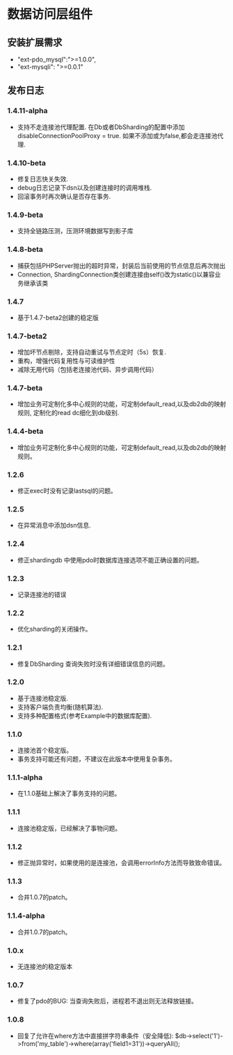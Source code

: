 数据访问层组件
============
## 安装扩展需求
* "ext-pdo_mysql":">=1.0.0",
* "ext-mysqli": ">=0.0.1"
## 发布日志
### 1.4.11-alpha
* 支持不走连接池代理配置. 在Db或者DbSharding的配置中添加disableConnectionPoolProxy = true. 如果不添加或为false,都会走连接池代理.
### 1.4.10-beta
* 修复日志快关失效.
* debug日志记录下dsn以及创建连接时的调用堆栈.
* 回滚事务时再次确认是否存在事务. 

### 1.4.9-beta
* 支持全链路压测，压测环境数据写到影子库 

### 1.4.8-beta
* 捕获包括PHPServer抛出的超时异常，封装后当前使用的节点信息后再次抛出
* Connection, ShardingConnection类创建连接由self()改为static()以兼容业务继承该类

### 1.4.7
* 基于1.4.7-beta2创建的稳定版

### 1.4.7-beta2
* 增加坏节点剔除，支持自动重试与节点定时（5s）恢复.
* 重构，增强代码复用性与可读维护性
* 减除无用代码（包括老连接池代码、异步调用代码）

### 1.4.7-beta
* 增加业务可定制化多中心规则的功能，可定制default_read,以及db2db的映射规则, 定制化的read dc细化到db级别.

### 1.4.4-beta
* 增加业务可定制化多中心规则的功能，可定制default_read,以及db2db的映射规则。

### 1.2.6
* 修正exec时没有记录lastsql的问题。

### 1.2.5
* 在异常消息中添加dsn信息.

### 1.2.4
* 修正shardingdb 中使用pdo时数据库连接选项不能正确设置的问题。

### 1.2.3
* 记录连接池的错误

### 1.2.2
* 优化sharding的关闭操作。

### 1.2.1
* 修复DbSharding 查询失败时没有详细错误信息的问题。

### 1.2.0 
* 基于连接池稳定版.
* 支持客户端负责均衡(随机算法).
* 支持多种配置格式(参考Example中的数据库配置).

### 1.1.0
* 连接池首个稳定版。
* 事务支持可能还有问题，不建议在此版本中使用复杂事务。

### 1.1.1-alpha
* 在1.1.0基础上解决了事务支持的问题。

### 1.1.1
* 连接池稳定版，已经解决了事物问题。

### 1.1.2
* 修正抛异常时，如果使用的是连接池，会调用errorInfo方法而导致致命错误。

### 1.1.3
* 合并1.0.7的patch。

### 1.1.4-alpha
* 合并1.0.7的patch。

### 1.0.x
* 无连接池的稳定版本
### 1.0.7
* 修复了pdo的BUG: 当查询失败后，进程若不退出则无法释放链接。
### 1.0.8
* 回复了允许在where方法中直接拼字符串条件（安全降低): $db->select('1')->from('my_table')->where(array('field1=31'))->queryAll();
